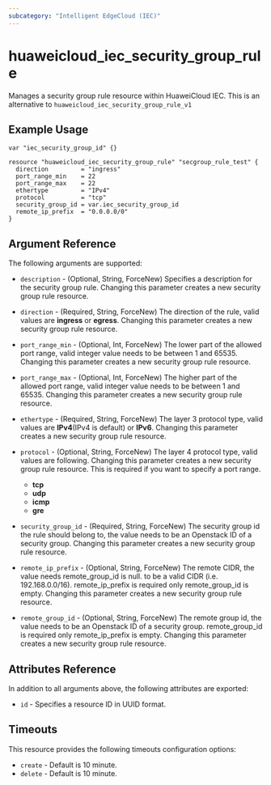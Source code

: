 ```yaml
---
subcategory: "Intelligent EdgeCloud (IEC)"
---
```


# huaweicloud\_iec\_security\_group\_rule

Manages a security group rule resource within HuaweiCloud IEC.
This is an alternative to `huaweicloud_iec_security_group_rule_v1`

## Example Usage

```hcl
var "iec_security_group_id" {}

resource "huaweicloud_iec_security_group_rule" "secgroup_rule_test" {
  direction         = "ingress"
  port_range_min    = 22
  port_range_max    = 22
  ethertype         = "IPv4"
  protocol          = "tcp"
  security_group_id = var.iec_security_group_id
  remote_ip_prefix  = "0.0.0.0/0"
}
```

## Argument Reference

The following arguments are supported:

* `description` - (Optional, String, ForceNew) Specifies a description for the 
    security group rule. Changing this parameter creates a new security group 
    rule resource.

* `direction` - (Required, String, ForceNew) The direction of the rule, valid 
    values are __ingress__ or __egress__. Changing this parameter creates a new 
    security group rule resource.

* `port_range_min` - (Optional, Int, ForceNew) The lower part of the allowed 
    port range, valid integer value needs to be between 1 and 65535. Changing 
    this parameter creates a new security group rule resource.

* `port_range_max` - (Optional, Int, ForceNew) The higher part of the allowed 
    port range, valid integer value needs to be between 1 and 65535. Changing 
    this parameter creates a new security group rule resource.

* `ethertype` - (Required, String, ForceNew) The layer 3 protocol type, valid 
    values are __IPv4__(IPv4 is default) or __IPv6__. Changing this parameter 
    creates a new security group rule resource.

* `protocol` - (Optional, String, ForceNew) The layer 4 protocol type, valid 
    values are following. Changing this parameter creates a new security group 
    rule resource. This is required if you want to specify a port range.
  * __tcp__
  * __udp__
  * __icmp__
  * __gre__

* `security_group_id` - (Required, String, ForceNew) The security group id the 
    rule should belong to, the value needs to be an Openstack ID of a security 
    group. Changing this parameter creates a new security group rule resource.

* `remote_ip_prefix` - (Optional, String, ForceNew) The remote CIDR, the value 
    needs remote_group_id is null. to be a valid CIDR (i.e. 192.168.0.0/16). 
    remote_ip_prefix is required only remote_group_id is empty. 
    Changing this parameter creates a new security group rule resource.

* `remote_group_id` - (Optional, String, ForceNew) The remote group id, the 
    value needs to be an Openstack ID of a security group. 
    remote_group_id is required only remote_ip_prefix is empty. 
    Changing this parameter creates a new security group rule resource.

## Attributes Reference

In addition to all arguments above, the following attributes are exported:

* `id` - Specifies a resource ID in UUID format.

## Timeouts
This resource provides the following timeouts configuration options:
- `create` - Default is 10 minute.
- `delete` - Default is 10 minute.
